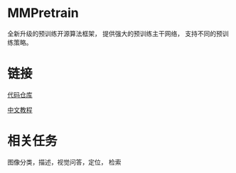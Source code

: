 
# MMPretrain

全新升级的预训练开源算法框架， 提供强大的预训练主干网络， 支持不同的预训练策略。

# 链接
[代码仓库](https://github.com/open-mmlab/mmpretrain)

[中文教程](https://mmpretrain.readthedocs.io/zh_CN/latest/index.html)

# 相关任务

图像分类，描述，视觉问答，定位， 检索

# 
